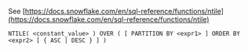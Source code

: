See [https://docs.snowflake.com/en/sql-reference/functions/ntile](https://docs.snowflake.com/en/sql-reference/functions/ntile)
```
NTILE( <constant_value> ) OVER ( [ PARTITION BY <expr1> ] ORDER BY <expr2> [ { ASC | DESC } ] )
```
